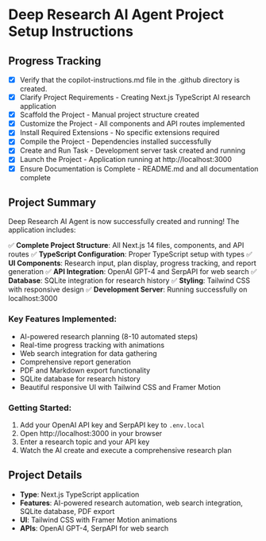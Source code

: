 # Deep Research AI Agent Project Setup Instructions

## Progress Tracking

- [x] Verify that the copilot-instructions.md file in the .github directory is created.
- [x] Clarify Project Requirements - Creating Next.js TypeScript AI research application
- [x] Scaffold the Project - Manual project structure created
- [x] Customize the Project - All components and API routes implemented
- [x] Install Required Extensions - No specific extensions required
- [x] Compile the Project - Dependencies installed successfully
- [x] Create and Run Task - Development server task created and running
- [x] Launch the Project - Application running at http://localhost:3000
- [x] Ensure Documentation is Complete - README.md and all documentation complete

## Project Summary
Deep Research AI Agent is now successfully created and running! The application includes:

✅ **Complete Project Structure**: All Next.js 14 files, components, and API routes
✅ **TypeScript Configuration**: Proper TypeScript setup with types
✅ **UI Components**: Research input, plan display, progress tracking, and report generation
✅ **API Integration**: OpenAI GPT-4 and SerpAPI for web search
✅ **Database**: SQLite integration for research history
✅ **Styling**: Tailwind CSS with responsive design
✅ **Development Server**: Running successfully on localhost:3000

### Key Features Implemented:
- AI-powered research planning (8-10 automated steps)
- Real-time progress tracking with animations
- Web search integration for data gathering
- Comprehensive report generation
- PDF and Markdown export functionality
- SQLite database for research history
- Beautiful responsive UI with Tailwind CSS and Framer Motion

### Getting Started:
1. Add your OpenAI API key and SerpAPI key to `.env.local`
2. Open http://localhost:3000 in your browser
3. Enter a research topic and your API key
4. Watch the AI create and execute a comprehensive research plan

## Project Details
- **Type**: Next.js TypeScript application
- **Features**: AI-powered research automation, web search integration, SQLite database, PDF export
- **UI**: Tailwind CSS with Framer Motion animations
- **APIs**: OpenAI GPT-4, SerpAPI for web search

